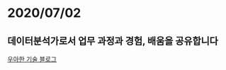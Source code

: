 # 2020/07/02

## 데이터분석가로서 업무 과정과 경험, 배움을 공유합니다 

[우아한 기술 블로그](https://woowabros.github.io/woowabros/2020/07/01/how_data_analyst_works.html)
